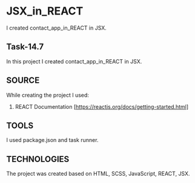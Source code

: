 # JSX_in_REACT

I created contact_app_in_REACT in JSX.

## Task-14.7

In this project I created contact_app_in_REACT in JSX.
 
## SOURCE 
While creating the project I used: 
1. REACT Documentation [https://reactjs.org/docs/getting-started.html]

## TOOLS 
I used package.json and task runner.

## TECHNOLOGIES 
The project was created based on HTML, SCSS, JavaScript, REACT, JSX.
